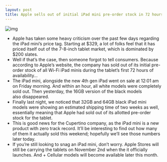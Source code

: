 ```yaml
---
layout: post
title: Apple sells out of initial iPad mini pre-order stock in 72 hours
---
```

![img](http://media.idownloadblog.com/wp-content/uploads/2012/10/ipad-mini-sold-out.png)
* Apple has taken some heavy criticism over the past few days regarding the iPad mini’s price tag. Starting at $329, a lot of folks feel that it has priced itself out of the 7-8-inch tablet market, which is dominated by $200 slates.
* Well if that’s the case, then someone forgot to tell consumers. Because according to Apple’s website, the company has sold out of its initial pre-order stock of all Wi-Fi iPad minis during the tablet’s first 72 hours of availability…
* The iPad mini, alongside the new 4th gen iPad went on sale at 12:01 am on Friday morning. And within an hour, all white models were completely sold out. Then yesterday, the 16GB version of the black models also disappeared.
* Finally last night, we noticed that 32GB and 64GB black iPad mini models were showing an estimated shipping time of two weeks as well, essentially meaning that Apple had sold out of its allotted pre-order stock for the tablet.
* This is good news for the Cupertino company, as the iPad mini is a new product with zero track record. It’ll be interesting to find out how many of them it actually sold this weekend; hopefully we’ll see those numbers later today.
* If you’re still looking to snag an iPad mini, don’t worry. Apple Stores will still be carrying the tablets on November 2nd when the it officially launches. And + Cellular models will become available later this month.

